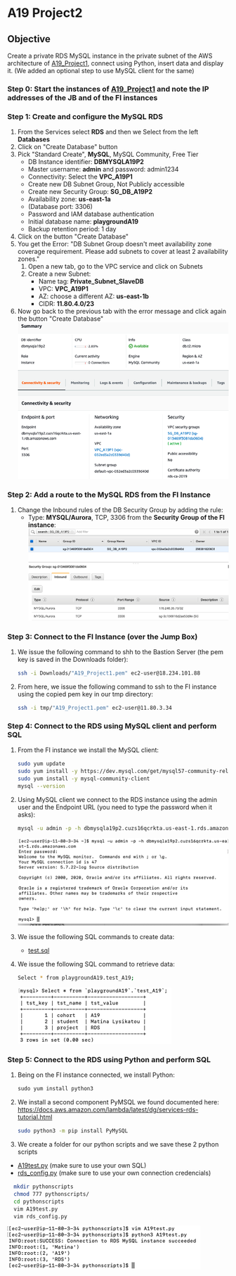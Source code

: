 # A19 Project2
## Objective 
Create a private RDS MySQL instance in the private subnet of the AWS architecture of [A19_Project1](/A19_Project1_Readme.md), connect using Python, insert data and display it. (We added an optional step to use MySQL client for the same)

### Step 0: Start the instances of [A19_Project1](/A19_Project1_Readme.md) and note the IP addresses of the JB and of the FI instances

### Step 1: Create and configure the MySQL RDS
1. From the Services select **RDS** and then we Select from the left **Databases**
1. Click on "Create Database" button
1. Pick "Standard Create", **MySQL**, MySQL Community, Free Tier
	- DB Instance identifier: **DBMYSQLA19P2**
  	-	Master username: **admin** and password: admin1234
 	-	Connectivity: Select the **VPC_A19P1**
 	-	Create new DB Subnet Group, Not Publicly accessible
 	-	Create new Security Group: **SG_DB_A19P2**
 	-	Availability zone: **us-east-1a**
 	-	(Database port: 3306)
 	-	Password and IAM database authentication
 	-	Initial database name: **playgroundA19**
 	-	Backup retention period: 1 day
4. Click on the button "Create Database"
5. You get the Error: "DB Subnet Group doesn't meet availability zone coverage requirement. Please add subnets to cover at least 2 availability zones." 
	1. Open a new tab, go to the VPC service and click on Subnets
	2. Create a new Subnet:
	  	- Name tag: **Private_Subnet_SlaveDB**
	  	- VPC: **VPC_A19P1**
	 	- AZ: choose a different AZ: **us-east-1b**
		- CIDR: **11.80.4.0/23**
6. Now go back to the previous tab with the error message and click again the button "Create Database"
	![Alt text](pics/DB1.png?raw=true "DB1")

### Step 2: Add a route to the MySQL RDS from the FI Instance
1. Change the Inbound rules of the DB Security Group by adding the rule:
	- Type: **MYSQL/Aurora**, TCP, 3306 from the **Security Group of the FI instance**:
	![Alt text](pics/SG_Change.png?raw=true "SG")

### Step 3: Connect to the FI Instance (over the Jump Box)
1. We issue the following command to shh to the Bastion Server (the pem key is saved in the Downloads folder):
	```sh 
	ssh -i Downloads/"A19_Project1.pem" ec2-user@18.234.101.88
	```
1. From here, we issue the following command to ssh to the FI instance using the copied pem key in our tmp directory:
	```sh
	ssh -i tmp/"A19_Project1.pem" ec2-user@11.80.3.34
	```
  
### Step 4: Connect to the RDS using MySQL client and perform SQL
1. From the FI instance we install the MySQL client:
	```sh
	sudo yum update
	sudo yum install -y https://dev.mysql.com/get/mysql57-community-release-el7-11.noarch.rpm
	sudo yum install -y mysql-community-client
	mysql --version
	```
2. Using MySQL client we connect to the RDS instance using the admin user and the Endpoint URL (you need to type the password when it asks):
	```sh
	mysql -u admin -p -h dbmysqla19p2.cuzs16qcrkta.us-east-1.rds.amazonaws.com
	```
  	![Alt text](pics/mysql_client_conn.png?raw=true "MySQLClient")
  
3. We issue the following SQL commands to create data:
   	- [test.sql](sqlscripts/test.sql)
   
4. We issue the following SQL command to retrieve data:
	```sh
	Select * from playgroundA19.test_A19;
	```
  	![Alt text](pics/SQL_Results1.png?raw=true "SQLResults1")

### Step 5: Connect to the RDS using Python and perform SQL
1. Being on the FI instance connected, we install Python:
	```sh
	sudo yum install python3
	```
2. We install a second component PyMSQL we found documented here: https://docs.aws.amazon.com/lambda/latest/dg/services-rds-tutorial.html
	```sh
	sudo python3 -m pip install PyMySQL
	```
3. We create a folder for our python scripts and we save these 2 python scripts
  - [A19test.py](pythonscripts/A19test.py)  (make sure to use your own SQL)
  - [rds_config.py](pythonscripts/rds_config.py) (make sure to use your own connection credencials)
  ```sh
	mkdir pythonscripts
	chmod 777 pythonscripts/
	cd pythonscripts
	vim A19test.py
  	vim rds_config.py
   ```
  ![Alt text](pics/python_results.png?raw=true "SQLResults1")
